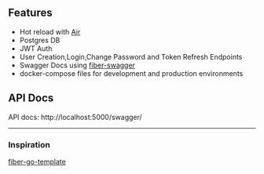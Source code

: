 ## Features

- Hot reload with [Air](https://github.com/cosmtrek/air)
- Postgres DB
- JWT Auth
- User Creation,Login,Change Password and Token Refresh Endpoints
- Swagger Docs using [fiber-swagger](https://github.com/arsmn/fiber-swagger)
- docker-compose files for development and production environments


## API Docs
 API docs: http://localhost:5000/swagger/ 

 
 <hr>
 
### Inspiration
 [fiber-go-template](https://github.com/create-go-app/fiber-go-template)